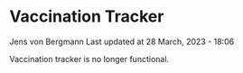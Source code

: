 Vaccination Tracker
================
Jens von Bergmann
Last updated at 28 March, 2023 - 18:06

Vaccination tracker is no longer functional.
